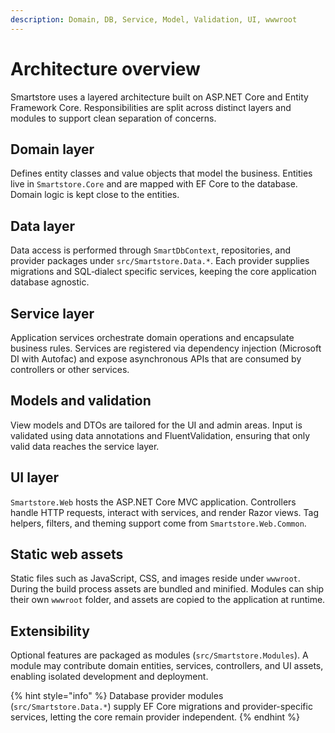 ```yaml
---
description: Domain, DB, Service, Model, Validation, UI, wwwroot
---
```


# Architecture overview

Smartstore uses a layered architecture built on ASP.NET Core and Entity Framework Core. Responsibilities are split across distinct layers and modules to support clean separation of concerns.

## Domain layer
Defines entity classes and value objects that model the business. Entities live in `Smartstore.Core` and are mapped with EF Core to the database. Domain logic is kept close to the entities.

## Data layer
Data access is performed through `SmartDbContext`, repositories, and provider packages under `src/Smartstore.Data.*`. Each provider supplies migrations and SQL‑dialect specific services, keeping the core application database agnostic.

## Service layer
Application services orchestrate domain operations and encapsulate business rules. Services are registered via dependency injection (Microsoft DI with Autofac) and expose asynchronous APIs that are consumed by controllers or other services.

## Models and validation
View models and DTOs are tailored for the UI and admin areas. Input is validated using data annotations and FluentValidation, ensuring that only valid data reaches the service layer.

## UI layer
`Smartstore.Web` hosts the ASP.NET Core MVC application. Controllers handle HTTP requests, interact with services, and render Razor views. Tag helpers, filters, and theming support come from `Smartstore.Web.Common`.

## Static web assets
Static files such as JavaScript, CSS, and images reside under `wwwroot`. During the build process assets are bundled and minified. Modules can ship their own `wwwroot` folder, and assets are copied to the application at runtime.

## Extensibility
Optional features are packaged as modules (`src/Smartstore.Modules`). A module may contribute domain entities, services, controllers, and UI assets, enabling isolated development and deployment.

{% hint style="info" %}
Database provider modules (`src/Smartstore.Data.*`) supply EF Core migrations and provider-specific services, letting the core remain provider independent.
{% endhint %}